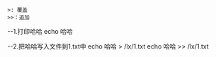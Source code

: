 ```
>: 覆盖
>>：追加
```

--1.打印哈哈
echo 哈哈

--2.把哈哈写入文件到1.txt中
echo 哈哈  >   /lx/1.txt
echo 哈哈  >>  /lx/1.txt